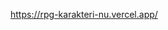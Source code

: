 https://rpg-karakteri-nu.vercel.app/


<!-- Bunun için genel formatı hatırlayın:

    const [stateAdınız, setStateAdınız] = useState(değerinizBurada)

Şimdi sadece talimatlardaki gerçek isimleri ve değerleri girmeniz yeterli (Bu durumda değerimiz, içinde bir sürü özellik ve değer bulunan bir nesnedir).

Bu fonksiyonun, characterData state'ini bildirirken aynı zamanda bildirilmesi yeterlidir. Fonksiyonla başka bir şey yapmanıza gerek yok.
-->
